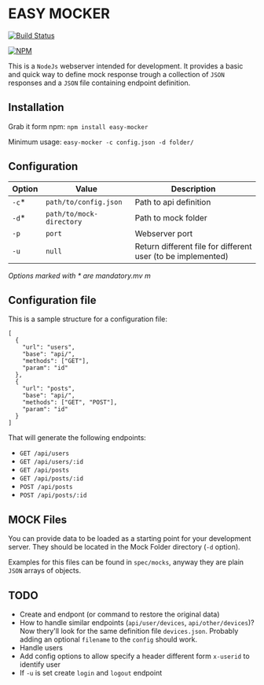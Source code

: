 # EASY MOCKER

[![Build Status](https://travis-ci.org/teone/easy-mocker.svg?branch=master)](https://travis-ci.org/teone/easy-mocker)

[![NPM](https://nodei.co/npm/easy-mocker.png?downloads=true&downloadRank=true&stars=true)](https://npmjs.org/package/easy-mocker?downloads=true&downloadRank=true&stars=true)

This is a `NodeJs` webserver intended for development. It provides a basic and quick way to define mock response trough a collection of `JSON` responses and a `JSON` file containing endpoint definition.

## Installation

Grab it form npm: `npm install easy-mocker`

Minimum usage: `easy-mocker -c config.json -d folder/`

## Configuration

| Option | Value | Description |
| ------ | ----- | ----------- |
| `-c`*  | `path/to/config.json` | Path to api definition |
| `-d`*  | `path/to/mock-directory` | Path to mock folder |
| `-p`   | `port` | Webserver port |
| `-u`   | `null` | Return different file for different user (to be implemented) |

 _Options marked with * are mandatory.mv m_

## Configuration file

This is a sample structure for a configuration file:

```
[
  {
    "url": "users",
    "base": "api/",
    "methods": ["GET"],
    "param": "id"
  },
  {
    "url": "posts",
    "base": "api/",
    "methods": ["GET", "POST"],
    "param": "id"
  }
]
```

That will generate the following endpoints:

- `GET /api/users`
- `GET /api/users/:id`
- `GET /api/posts`
- `GET /api/posts/:id`
- `POST /api/posts`
- `POST /api/posts/:id`

## MOCK Files

You can provide data to be loaded as a starting point for your development server. They should be located in the Mock Folder directory (`-d` option).

Examples for this files can be found in `spec/mocks`, anyway they are plain `JSON` arrays of objects.

## TODO

- Create and endpont (or command to restore the original data)
- How to handle similar endpoints (`api/user/devices`, `api/other/devices`)? Now thery'll look for the same definition file `devices.json`. Probably adding an optional `filename` to the `config` should work.
- Handle users
- Add config options to allow specify a header different form `x-userid` to identify user
- If `-u` is set create `login` and `logout` endpoint


